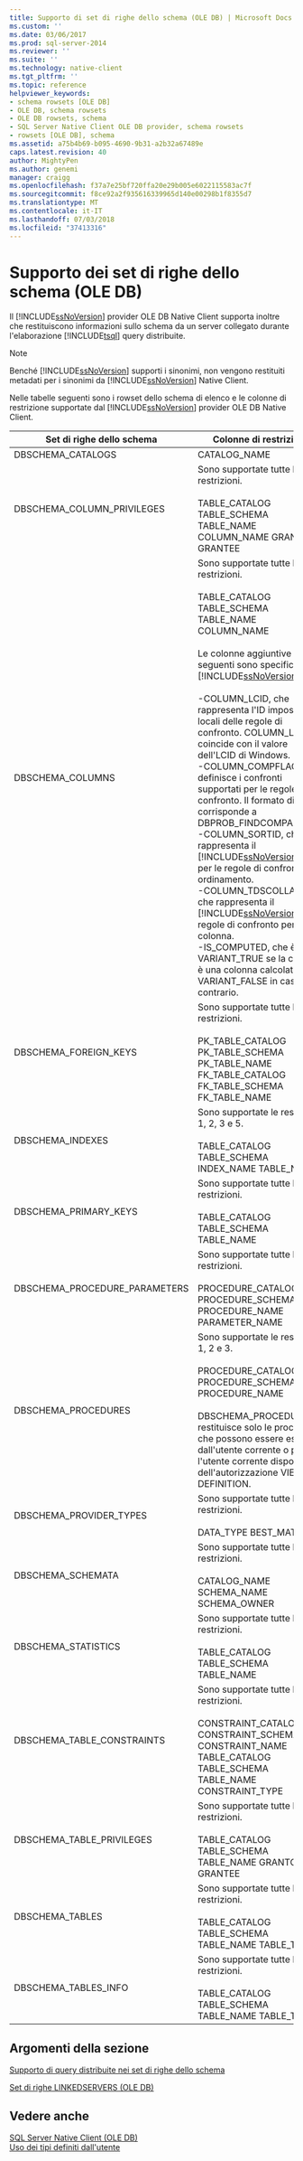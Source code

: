 ```yaml
---
title: Supporto di set di righe dello schema (OLE DB) | Microsoft Docs
ms.custom: ''
ms.date: 03/06/2017
ms.prod: sql-server-2014
ms.reviewer: ''
ms.suite: ''
ms.technology: native-client
ms.tgt_pltfrm: ''
ms.topic: reference
helpviewer_keywords:
- schema rowsets [OLE DB]
- OLE DB, schema rowsets
- OLE DB rowsets, schema
- SQL Server Native Client OLE DB provider, schema rowsets
- rowsets [OLE DB], schema
ms.assetid: a75b4b69-b095-4690-9b31-a2b32a67489e
caps.latest.revision: 40
author: MightyPen
ms.author: genemi
manager: craigg
ms.openlocfilehash: f37a7e25bf720ffa20e29b005e6022115583ac7f
ms.sourcegitcommit: f8ce92a2f935616339965d140e00298b1f8355d7
ms.translationtype: MT
ms.contentlocale: it-IT
ms.lasthandoff: 07/03/2018
ms.locfileid: "37413316"
---
```

# <a name="schema-rowset-support-ole-db"></a>Supporto dei set di righe dello schema (OLE DB)
  Il [!INCLUDE[ssNoVersion](../../../includes/ssnoversion-md.md)] provider OLE DB Native Client supporta inoltre che restituiscono informazioni sullo schema da un server collegato durante l'elaborazione [!INCLUDE[tsql](../../../includes/tsql-md.md)] query distribuite.  
  
> [!NOTE]  
>  Benché [!INCLUDE[ssNoVersion](../../../includes/ssnoversion-md.md)] supporti i sinonimi, non vengono restituiti metadati per i sinonimi da [!INCLUDE[ssNoVersion](../../../includes/ssnoversion-md.md)] Native Client.  
  
 Nelle tabelle seguenti sono i rowset dello schema di elenco e le colonne di restrizione supportate dal [!INCLUDE[ssNoVersion](../../../includes/ssnoversion-md.md)] provider OLE DB Native Client.  
  
|Set di righe dello schema|Colonne di restrizione|  
|-------------------|-------------------------|  
|DBSCHEMA_CATALOGS|CATALOG_NAME|  
|DBSCHEMA_COLUMN_PRIVILEGES|Sono supportate tutte le restrizioni.<br /><br /> TABLE_CATALOG TABLE_SCHEMA TABLE_NAME COLUMN_NAME GRANTOR GRANTEE|  
|DBSCHEMA_COLUMNS|Sono supportate tutte le restrizioni.<br /><br /> TABLE_CATALOG TABLE_SCHEMA TABLE_NAME COLUMN_NAME<br /><br /> Le colonne aggiuntive seguenti sono specifiche di  [!INCLUDE[ssNoVersion](../../../includes/ssnoversion-md.md)]:<br /><br /> -COLUMN_LCID, che rappresenta l'ID impostazioni locali delle regole di confronto. COLUMN_LCID coincide con il valore dell'LCID di Windows.<br />-COLUMN_COMPFLAGS definisce i confronti supportati per le regole di confronto. Il formato di dati corrisponde a DBPROB_FINDCOMPAREOPS.<br />-COLUMN_SORTID, che rappresenta il [!INCLUDE[ssNoVersion](../../../includes/ssnoversion-md.md)] stile per le regole di confronto di ordinamento.<br />-COLUMN_TDSCOLLATION, che rappresenta il [!INCLUDE[ssNoVersion](../../../includes/ssnoversion-md.md)] regole di confronto per la colonna.<br />-IS_COMPUTED, che è VARIANT_TRUE se la colonna è una colonna calcolata e VARIANT_FALSE in caso contrario.|  
|DBSCHEMA_FOREIGN_KEYS|Sono supportate tutte le restrizioni.<br /><br /> PK_TABLE_CATALOG PK_TABLE_SCHEMA PK_TABLE_NAME FK_TABLE_CATALOG FK_TABLE_SCHEMA FK_TABLE_NAME|  
|DBSCHEMA_INDEXES|Sono supportate le restrizioni 1, 2, 3 e 5.<br /><br /> TABLE_CATALOG TABLE_SCHEMA INDEX_NAME TABLE_NAME|  
|DBSCHEMA_PRIMARY_KEYS|Sono supportate tutte le restrizioni.<br /><br /> TABLE_CATALOG TABLE_SCHEMA TABLE_NAME|  
|DBSCHEMA_PROCEDURE_PARAMETERS|Sono supportate tutte le restrizioni.<br /><br /> PROCEDURE_CATALOG PROCEDURE_SCHEMA PROCEDURE_NAME PARAMETER_NAME|  
|DBSCHEMA_PROCEDURES|Sono supportate le restrizioni 1, 2 e 3.<br /><br /> PROCEDURE_CATALOG PROCEDURE_SCHEMA PROCEDURE_NAME<br /><br /> DBSCHEMA_PROCEDURES restituisce solo le procedure che possono essere eseguite dall'utente corrente o per cui l'utente corrente dispone dell'autorizzazione VIEW DEFINITION.|  
|DBSCHEMA_PROVIDER_TYPES|Sono supportate tutte le restrizioni.<br /><br /> DATA_TYPE BEST_MATCH|  
|DBSCHEMA_SCHEMATA|Sono supportate tutte le restrizioni.<br /><br /> CATALOG_NAME SCHEMA_NAME SCHEMA_OWNER|  
|DBSCHEMA_STATISTICS|Sono supportate tutte le restrizioni.<br /><br /> TABLE_CATALOG TABLE_SCHEMA TABLE_NAME|  
|DBSCHEMA_TABLE_CONSTRAINTS|Sono supportate tutte le restrizioni.<br /><br /> CONSTRAINT_CATALOG CONSTRAINT_SCHEMA CONSTRAINT_NAME TABLE_CATALOG TABLE_SCHEMA TABLE_NAME CONSTRAINT_TYPE|  
|DBSCHEMA_TABLE_PRIVILEGES|Sono supportate tutte le restrizioni.<br /><br /> TABLE_CATALOG TABLE_SCHEMA TABLE_NAME GRANTOR GRANTEE|  
|DBSCHEMA_TABLES|Sono supportate tutte le restrizioni.<br /><br /> TABLE_CATALOG TABLE_SCHEMA TABLE_NAME TABLE_TYPE|  
|DBSCHEMA_TABLES_INFO|Sono supportate tutte le restrizioni.<br /><br /> TABLE_CATALOG TABLE_SCHEMA TABLE_NAME TABLE_TYPE|  
  
## <a name="in-this-section"></a>Argomenti della sezione  
 [Supporto di query distribuite nei set di righe dello schema](schema-rowsets-distributed-query-support.md)  
  
 [Set di righe LINKEDSERVERS &#40;OLE DB&#41;](schema-rowsets-linkedservers-rowset.md)  
  
## <a name="see-also"></a>Vedere anche  
 [SQL Server Native Client &#40;OLE DB&#41;](sql-server-native-client-ole-db.md)   
 [Uso dei tipi definiti dall'utente](../features/using-user-defined-types.md)  
  
  
